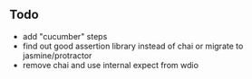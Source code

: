 
## Todo
- add "cucumber" steps
- find out good assertion library instead of chai or migrate to jasmine/protractor
- remove chai and use internal expect from wdio
